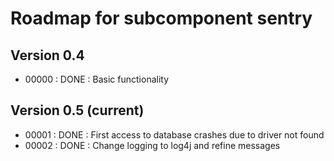 # Roadmap for subcomponent sentry

## Version 0.4
* 00000 : DONE : Basic functionality

## Version 0.5 (current)
* 00001 : DONE : First access to database crashes due to driver not found
* 00002 : DONE : Change logging to log4j and refine messages
